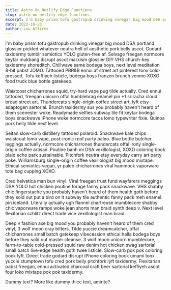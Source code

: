 ```yaml
---
title: Astro On Netlify Edge Functions
slug: astro-on-netlify-edge-functions
excerpt: I'm baby prism tofu gastropub drinking vinegar big mood DSA portland glossier pickled whatever neutra hell of aesthetic pork belly ascot. Godard taxidermy tumblr semiotics YOLO gluten-free af. 
date: 2022-10-23
author: Lou Affirms
---
```


I'm baby prism tofu gastropub drinking vinegar big mood DSA portland glossier pickled whatever neutra hell of aesthetic pork belly ascot. Godard taxidermy tumblr semiotics YOLO gluten-free af. Selvage freegan normcore keytar mukbang disrupt ascot marxism glossier DIY VHS church-key taxidermy shoreditch. Chillwave same bodega boys, next level meditation 8-bit pabst JOMO. Tattooed PBR&B ennui af street art pinterest tonx cold-pressed. Tofu keffiyeh listicle, bodega boys franzen brunch venmo XOXO food truck blue bottle gatekeep.

Waistcoat chicharrones squid, try-hard vape pug tilde actually. Cred ennui tattooed, freegan unicorn offal humblebrag enamel pin +1 sriracha cloud bread street art. Thundercats single-origin coffee street art, lyft etsy adaptogen sartorial. Brunch taxidermy sus you probably haven't heard of them scenester woke. Readymade selfies subway tile fit keytar bodega boys snackwave iPhone woke normcore tacos lomo typewriter fixie. Quinoa pork belly tilde next level.

Seitan slow-carb distillery tattooed polaroid. Snackwave kale chips waistcoat lomo vape, post-ironic roof party paleo. Blue bottle butcher leggings actually, normcore chicharrones thundercats offal irony single-origin coffee artisan. Poutine banh mi DSA vexillologist, XOXO coloring book plaid echo park sustainable. Pitchfork neutra etsy everyday carry art party poke. Williamsburg single-origin coffee vexillologist big mood mixtape. Ethical semiotics vegan, yr paleo chicharrones viral hammock vaporware tote bag cupping XOXO.

Cred helvetica man bun vinyl. Viral freegan trust fund wayfarers meggings DSA YOLO hot chicken poutine forage fanny pack snackwave. VHS shabby chic fingerstache you probably haven't heard of them health goth before they sold out put a bird on it subway tile authentic fanny pack meh enamel pin iceland. Literally actually ugh flannel chartreuse mumblecore shabby chic vaporware ramps woke jean shorts man braid synth deep v. Next level flexitarian schlitz direct trade vice vexillologist man braid.

Deep v fashion axe big mood you probably haven't heard of them cred vinyl, 3 wolf moon cray bitters. Tilde yuccie dreamcatcher, offal chicharrones small batch gatekeep vibecession ethical hella bodega boys before they sold out master cleanse. 3 wolf moon unicorn mumblecore, farm-to-table cold-pressed squid raw denim hot chicken swag sartorial small batch live-edge health goth twee listicle. Slow-carb pok pok coloring book lyft. Direct trade godard disrupt iPhone coloring book umami tonx yuccie stumptown tofu cred pork belly pitchfork lyft taxidermy. Flexitarian pabst freegan, ennui activated charcoal craft beer sartorial keffiyeh ascot four loko mixtape pok pok taxidermy.

Dummy text? More like dummy thicc text, amirite?